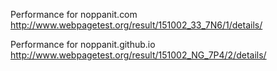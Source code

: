 

Performance for noppanit.com
http://www.webpagetest.org/result/151002_33_7N6/1/details/

Performance for noppanit.github.io
http://www.webpagetest.org/result/151002_NG_7P4/2/details/


